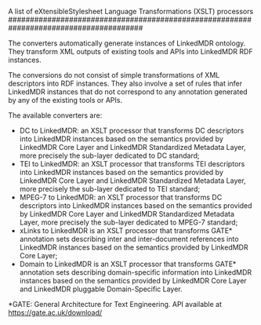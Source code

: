 A list of eXtensibleStylesheet Language Transformations (XSLT) processors
#######################################################################################

The converters automatically generate instances of LinkedMDR ontology. They transform XML outputs of existing tools and APIs into LinkedMDR RDF instances.

The conversions do not consist of simple transformations of XML descriptors into RDF instances.
They also involve a set of rules that infer LinkedMDR instances that do not correspond to any annotation generated by any of the existing tools or APIs.  

The available converters are:
- DC to LinkedMDR: an XSLT processor that transforms DC descriptors into LinkedMDR instances based on the semantics provided by LinkedMDR Core Layer and LinkedMDR Standardized Metadata Layer, more precisely the sub-layer dedicated to DC standard;
- TEI to LinkedMDR: an XSLT processor that transforms TEI descriptors into LinkedMDR instances based on the semantics provided by LinkedMDR Core Layer and LinkedMDR Standardized Metadata Layer, more precisely the sub-layer dedicated to TEI standard;
- MPEG-7 to LinkedMDR: an XSLT processor that transforms DC descriptors into LinkedMDR instances based on the semantics provided by LinkedMDR Core Layer and LinkedMDR Standardized Metadata Layer, more precisely the sub-layer dedicated to MPEG-7 standard;
- xLinks to LinkedMDR is an XSLT processor that transforms GATE* annotation sets describing inter and inter-document references into LinkedMDR instances based on the semantics provided by LinkedMDR Core Layer;
- Domain to LinkedMDR is an XSLT processor that transforms GATE* annotation sets describing domain-specific information into LinkedMDR instances based on the semantics provided by LinkedMDR Core Layer and LinkedMDR pluggable Domain-Specific Layer.

*GATE: General Architecture for Text Engineering. API available at https://gate.ac.uk/download/
